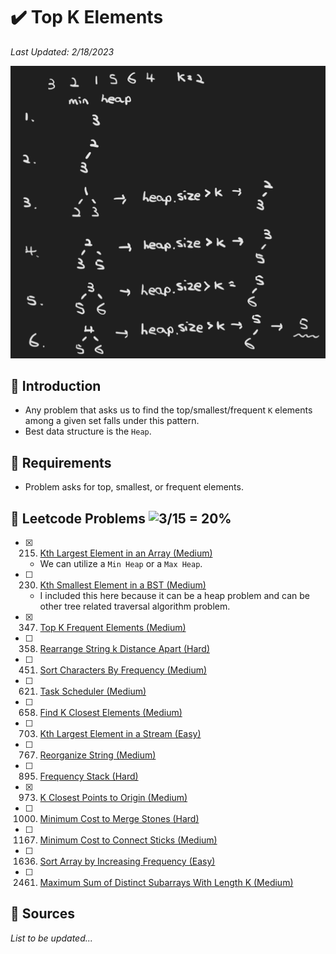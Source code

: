 # :heavy_check_mark: Top K Elements
*Last Updated: 2/18/2023*

![Image of top k elements](../images/patterns/top-k-elements/top-k-elements.png)

## :round_pushpin: Introduction
- Any problem that asks us to find the top/smallest/frequent `K` elements among a given set falls under this pattern.
- Best data structure is the `Heap`.

## :round_pushpin: Requirements
- Problem asks for top, smallest, or frequent elements.

## :round_pushpin: Leetcode Problems ![3/15 = 20%](https://progress-bar.dev/20)
- [x] 215. [Kth Largest Element in an Array (Medium)](https://leetcode.com/problems/kth-largest-element-in-an-array/)
  - We can utilize a `Min Heap` or a `Max Heap`.
- [ ] 230. [Kth Smallest Element in a BST (Medium)](https://leetcode.com/problems/kth-smallest-element-in-a-bst/)
  - I included this here because it can be a heap problem and can be other tree related traversal algorithm problem.
- [x] 347. [Top K Frequent Elements (Medium)](https://leetcode.com/problems/top-k-frequent-elements/description/)
- [ ] 358. [Rearrange String k Distance Apart (Hard)](https://leetcode.com/problems/rearrange-string-k-distance-apart/)
- [ ] 451. [Sort Characters By Frequency (Medium)](https://leetcode.com/problems/sort-characters-by-frequency/)
- [ ] 621. [Task Scheduler (Medium)](https://leetcode.com/problems/task-scheduler/)
- [ ] 658. [Find K Closest Elements (Medium)](https://leetcode.com/problems/find-k-closest-elements/)
- [ ] 703. [Kth Largest Element in a Stream (Easy)](https://leetcode.com/problems/kth-largest-element-in-a-stream/)
- [ ] 767. [Reorganize String (Medium)](https://leetcode.com/problems/reorganize-string/)
- [ ] 895. [Frequency Stack (Hard)](https://leetcode.com/problems/maximum-frequency-stack/)
- [x] 973. [K Closest Points to Origin (Medium)](https://leetcode.com/problems/k-closest-points-to-origin/)
- [ ] 1000. [Minimum Cost to Merge Stones (Hard)](https://leetcode.com/problems/minimum-cost-to-merge-stones/)
- [ ] 1167. [Minimum Cost to Connect Sticks (Medium)](https://leetcode.com/problems/minimum-cost-to-connect-sticks/)
- [ ] 1636. [Sort Array by Increasing Frequency (Easy)](https://leetcode.com/problems/sort-array-by-increasing-frequency/)
- [ ] 2461. [Maximum Sum of Distinct Subarrays With Length K (Medium)](https://leetcode.com/problems/maximum-sum-of-distinct-subarrays-with-length-k/)

## :round_pushpin: Sources
*List to be updated...*
